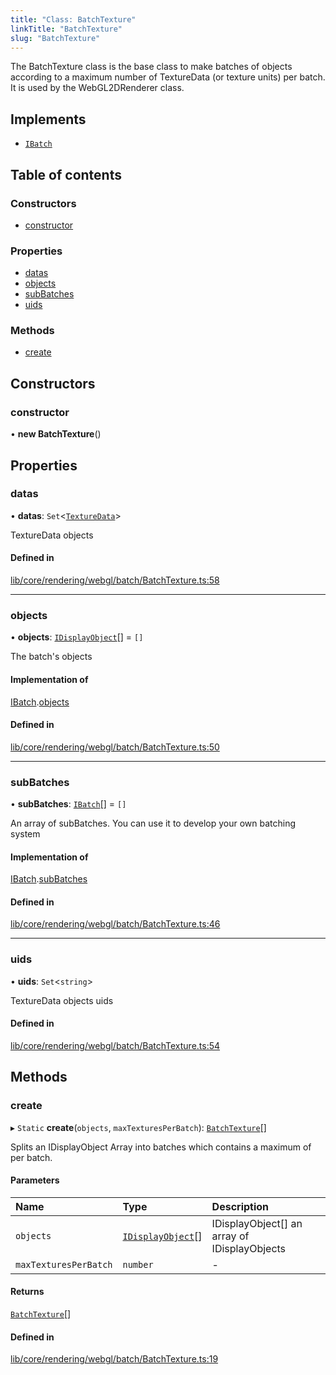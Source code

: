 ```yaml
---
title: "Class: BatchTexture"
linkTitle: "BatchTexture"
slug: "BatchTexture"
---
```


The BatchTexture class is the base class to make batches of objects
according to a maximum number of TextureData (or texture units) per batch.
It is used by the WebGL2DRenderer class.

## Implements

- [`IBatch`](../interfaces/IBatch.md)

## Table of contents

### Constructors

- [constructor](BatchTexture.md#constructor)

### Properties

- [datas](BatchTexture.md#datas)
- [objects](BatchTexture.md#objects)
- [subBatches](BatchTexture.md#subbatches)
- [uids](BatchTexture.md#uids)

### Methods

- [create](BatchTexture.md#create)

## Constructors

### constructor

• **new BatchTexture**()

## Properties

### datas

• **datas**: `Set`<[`TextureData`](TextureData.md)\>

TextureData objects

#### Defined in

[lib/core/rendering/webgl/batch/BatchTexture.ts:58](https://github.com/thetinyspark/barista/blob/e2c447e4/lib/core/rendering/webgl/batch/BatchTexture.ts#L58)

___

### objects

• **objects**: [`IDisplayObject`](../interfaces/IDisplayObject.md)[] = `[]`

The batch's objects

#### Implementation of

[IBatch](../interfaces/IBatch.md).[objects](../interfaces/IBatch.md#objects)

#### Defined in

[lib/core/rendering/webgl/batch/BatchTexture.ts:50](https://github.com/thetinyspark/barista/blob/e2c447e4/lib/core/rendering/webgl/batch/BatchTexture.ts#L50)

___

### subBatches

• **subBatches**: [`IBatch`](../interfaces/IBatch.md)[] = `[]`

An array of subBatches.
You can use it to develop your
own batching system

#### Implementation of

[IBatch](../interfaces/IBatch.md).[subBatches](../interfaces/IBatch.md#subbatches)

#### Defined in

[lib/core/rendering/webgl/batch/BatchTexture.ts:46](https://github.com/thetinyspark/barista/blob/e2c447e4/lib/core/rendering/webgl/batch/BatchTexture.ts#L46)

___

### uids

• **uids**: `Set`<`string`\>

TextureData objects uids

#### Defined in

[lib/core/rendering/webgl/batch/BatchTexture.ts:54](https://github.com/thetinyspark/barista/blob/e2c447e4/lib/core/rendering/webgl/batch/BatchTexture.ts#L54)

## Methods

### create

▸ `Static` **create**(`objects`, `maxTexturesPerBatch`): [`BatchTexture`](BatchTexture.md)[]

Splits an IDisplayObject Array into batches which contains
a maximum of <maxTexturesPerBatch> per batch.

#### Parameters

| Name | Type | Description |
| :------ | :------ | :------ |
| `objects` | [`IDisplayObject`](../interfaces/IDisplayObject.md)[] | IDisplayObject[] an array of IDisplayObjects |
| `maxTexturesPerBatch` | `number` | - |

#### Returns

[`BatchTexture`](BatchTexture.md)[]

#### Defined in

[lib/core/rendering/webgl/batch/BatchTexture.ts:19](https://github.com/thetinyspark/barista/blob/e2c447e4/lib/core/rendering/webgl/batch/BatchTexture.ts#L19)
